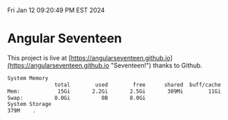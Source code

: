 Fri Jan 12 09:20:49 PM EST 2024

# Angular Seventeen


This project is live at [https://angularseventeen.github.io](https://angularseventeen.github.io "Seventeen!") thanks to Github.

```bash
System Memory
               total        used        free      shared  buff/cache   available
Mem:            15Gi       2.2Gi       2.5Gi       309Mi        11Gi        13Gi
Swap:          8.0Gi          0B       8.0Gi
System Storage
379M	.
```
